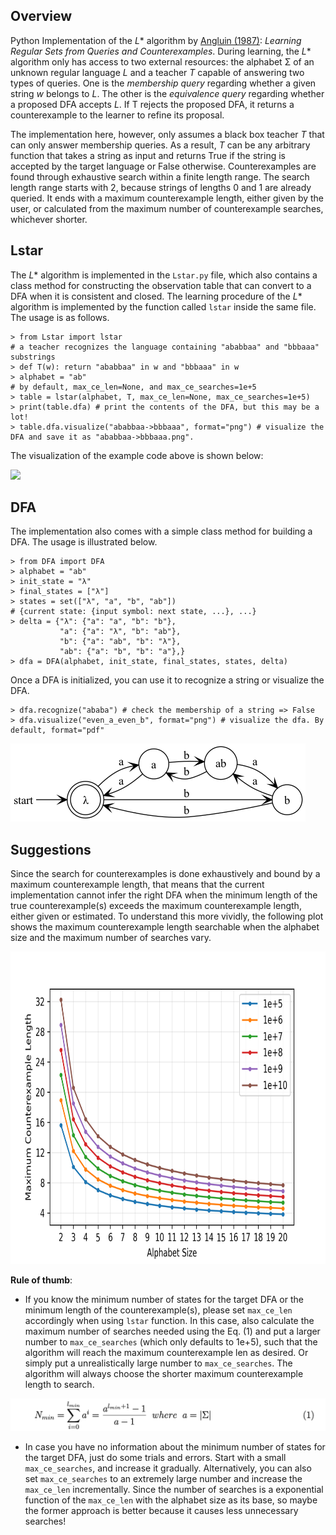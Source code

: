 ## Overview 

Python Implementation of the _L_* algorithm by [Angluin (1987)](https://people.eecs.berkeley.edu/~dawnsong/teaching/s10/papers/angluin87.pdf): <i>Learning Regular Sets from Queries and Counterexamples</i>. During learning, the _L_* algorithm only has access to two external resources: the alphabet Σ of an unknown regular language _L_ and a teacher _T_ capable of answering two types of queries. One is the _membership query_ regarding whether a given string _w_ belongs to _L_. The other is the _equivalence query_ regarding whether a proposed DFA accepts _L_. If T rejects the proposed DFA, it returns a counterexample to the learner to refine its proposal.

The implementation here, however, only assumes a black box teacher _T_ that can only answer membership queries. As a result, _T_ can be any arbitrary function that takes a string as input and returns True if the string is accepted by the target language or False otherwise. Counterexamples are found through exhaustive search within a finite length range. The search length range starts with 2, because strings of lengths 0 and 1 are already queried. It ends with a maximum counterexample length, either given by the user, or calculated from the maximum number of counterexample searches, whichever shorter.



## Lstar

The _L_* algorithm is implemented in the `Lstar.py` file, which also contains a class method for constructing the observation table that can convert to a DFA when it is consistent and closed. The learning procedure of the _L_* algorithm is implemented by the function called `lstar` inside the same file. The usage is as follows.



```python3
> from Lstar import lstar
# a teacher recognizes the language containing "ababbaa" and "bbbaaa" substrings
> def T(w): return "ababbaa" in w and "bbbaaa" in w
> alphabet = "ab"
# by default, max_ce_len=None, and max_ce_searches=1e+5
> table = lstar(alphabet, T, max_ce_len=None, max_ce_searches=1e+5)
> print(table.dfa) # print the contents of the DFA, but this may be a lot!
> table.dfa.visualize("ababbaa->bbbaaa", format="png") # visualize the DFA and save it as "ababbaa->bbbaaa.png". 
```

 

The visualization of the example code above is shown below:

<img src="imgs/ababbaa->bbbaaa.png">



## DFA

The implementation also comes with a simple class method for building a DFA. The usage is illustrated below.

```python3
> from DFA import DFA
> alphabet = "ab"
> init_state = "λ"
> final_states = ["λ"]
> states = set(["λ", "a", "b", "ab"])
# {current state: {input symbol: next state, ...}, ...}
> delta = {"λ": {"a": "a", "b": "b"},  
           "a": {"a": "λ", "b": "ab"}, 
           "b": {"a": "ab", "b": "λ"}, 
           "ab": {"a": "b", "b": "a"},}
> dfa = DFA(alphabet, init_state, final_states, states, delta)
```



Once a DFA is initialized, you can use it to recognize a string or visualize the DFA.  

```python3
> dfa.recognize("ababa") # check the membership of a string => False
> dfa.visualize("even_a_even_b", format="png") # visualize the dfa. By default, format="pdf"
```

<img src="imgs/even_a_even_b.png">

## Suggestions

Since the search for counterexamples is done exhaustively and bound by a maximum counterexample length, that means that the current implementation cannot infer the right DFA when the minimum length of the true counterexample(s) exceeds the maximum counterexample length, either given or estimated. To understand this more vividly, the following plot shows the maximum counterexample length searchable when the alphabet size and the maximum number of searches vary.

<img src="imgs/max_ce_len.png" width="900" height="500">



**Rule of thumb**: 

- If you know the minimum number of states for the target DFA or the minimum length of the counterexample(s), please set `max_ce_len` accordingly when using `lstar` function. In this case, also calculate the maximum number of searches needed using the Eq. (1) and put a larger number to `max_ce_searches` (which only defaults to 1e+5), such that the algorithm will reach the maximum counterexample len as desired. Or simply put a unrealistically large number to `max_ce_searches`. The algorithm will always choose the shorter maximum counterexample length to search. 

<img src="imgs/Eq1.png">

- In case you have no information about the minimum number of states for the target DFA, just do some trials and errors. Start with a small `max_ce_searches`, and increase it gradually. Alternatively, you can also set `max_ce_searches` to an extremely large number and increase the `max_ce_len` incrementally. Since the number of searches is a exponential function of the `max_ce_len` with the alphabet size as its base, so maybe the former approach is better because it causes less unnecessary searches!

